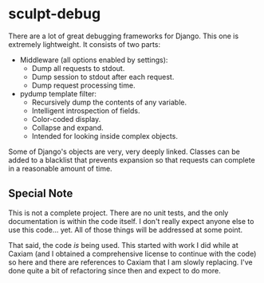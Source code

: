 sculpt-debug
============

There are a lot of great debugging frameworks for Django. This one is extremely lightweight. It consists of two parts:

* Middleware (all options enabled by settings):
    * Dump all requests to stdout.
    * Dump session to stdout after each request.
    * Dump request processing time.
* pydump template filter:
    * Recursively dump the contents of any variable.
    * Intelligent introspection of fields.
    * Color-coded display.
    * Collapse and expand.
    * Intended for looking inside complex objects.

Some of Django's objects are very, very deeply linked. Classes can be added to a blacklist that prevents expansion so that requests can complete in a reasonable amount of time.

Special Note
------------

This is not a complete project. There are no unit tests, and the only documentation is within the code itself. I don't really expect anyone else to use this code... yet. All of those things will be addressed at some point.

That said, the code _is_ being used. This started with work I did while at Caxiam (and I obtained a comprehensive license to continue with the code) so here and there are references to Caxiam that I am slowly replacing. I've done quite a bit of refactoring since then and expect to do more.

